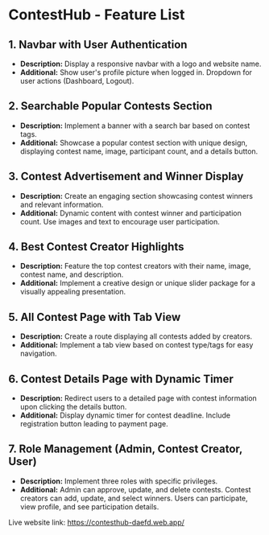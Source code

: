 # ContestHub - Feature List

## 1. Navbar with User Authentication

- **Description:** Display a responsive navbar with a logo and website name.
- **Additional:** Show user's profile picture when logged in. Dropdown for user actions (Dashboard, Logout).

## 2. Searchable Popular Contests Section

- **Description:** Implement a banner with a search bar based on contest tags.
- **Additional:** Showcase a popular contest section with unique design, displaying contest name, image, participant count, and a details button.

## 3. Contest Advertisement and Winner Display

- **Description:** Create an engaging section showcasing contest winners and relevant information.
- **Additional:** Dynamic content with contest winner and participation count. Use images and text to encourage user participation.

## 4. Best Contest Creator Highlights

- **Description:** Feature the top contest creators with their name, image, contest name, and description.
- **Additional:** Implement a creative design or unique slider package for a visually appealing presentation.

## 5. All Contest Page with Tab View

- **Description:** Create a route displaying all contests added by creators.
- **Additional:** Implement a tab view based on contest type/tags for easy navigation.

## 6. Contest Details Page with Dynamic Timer

- **Description:** Redirect users to a detailed page with contest information upon clicking the details button.
- **Additional:** Display dynamic timer for contest deadline. Include registration button leading to payment page.

## 7. Role Management (Admin, Contest Creator, User)

- **Description:** Implement three roles with specific privileges.
- **Additional:** Admin can approve, update, and delete contests. Contest creators can add, update, and select winners. Users can participate, view profile, and see participation details.


Live website link: https://contesthub-daefd.web.app/
